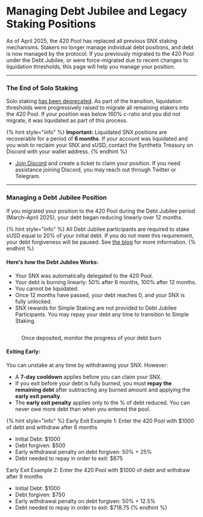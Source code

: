 # Managing Debt Jubilee and Legacy Staking Positions

As of April 2025, the 420 Pool has replaced all previous SNX staking mechanisms. Stakers no longer manage individual debt positions, and debt is now managed by the protocol. If you previously migrated to the 420 Pool under the Debt Jubilee, or were force-migrated due to recent changes to liquidation thresholds, this page will help you manage your position.

***

### The End of Solo Staking

Solo staking [has been deprecated](https://blog.synthetix.io/the-end-of-solo-staking/). As part of the transition, liquidation thresholds were progressively raised to migrate all remaining stakers into the 420 Pool. If your position was below 160% c-ratio and you did not migrate, it was liquidated as part of this process.

{% hint style="info" %}
**Important:** Liquidated SNX positions are recoverable for a period of **6 months**. If your account was liquidated and you wish to reclaim your SNX and sUSD, contact the Synthetix Treasury on Discord with your wallet address.
{% endhint %}

* [Join Discord](https://discord.gg/synthetix) and create a ticket to claim your position. If you need assistance joining Discord, you may reach out through Twitter or Telegram.

***

### Managing a Debt Jubilee Position

If you migrated your position to the 420 Pool during the Debt Jubilee period (March–April 2025), your debt began reducing linearly over 12 months.

{% hint style="info" %}
All Debt Jubilee participants are required to stake sUSD equal to 20% of your initial debt. If you do not meet this requirement, your debt forgiveness will be paused. See [the blog](../../) for more information.
{% endhint %}

#### Here's how the Debt Jubilee Works:

* Your SNX was automatically delegated to the 420 Pool.
* Your debt is burning linearly: 50% after 6 months, 100% after 12 months.
* You cannot be liquidated.
* Once 12 months have passed, your debt reaches 0, and your SNX is fully unlocked.
* SNX rewards for Simple Staking are not provided to Debt Jubilee Participants. You may repay your debt any time to transition to Simple Staking.

<figure><img src="../../.gitbook/assets/uiburnsuccessfuldebtview.png" alt=""><figcaption><p>Once deposited, monitor the progress of your debt burn</p></figcaption></figure>

#### Exiting Early:

You can unstake at any time by withdrawing your SNX. However:

* A **7-day cooldown** applies before you can claim your SNX.
* If you exit before your debt is fully burned, you must **repay the remaining debt** after subtracting any burned amount and applying the **early exit penalty**.
* The **early exit penalty** applies only to the % of debt reduced. You can never owe more debt than when you entered the pool.

{% hint style="info" %}
Early Exit Example 1: Enter the 420 Pool with $1000 of debt and withdraw after 6 months

* Initial Debt: $1000
* Debt forgiven: $500
* Early withdrawal penalty on debt forgiven: 50% + 25%
* Debt needed to repay in order to exit: $875



Early Exit Example 2: Enter the 420 Pool with $1000 of debt and withdraw after 9 months

* Initial Debt: $1000
* Debt forgiven: $750
* Early withdrawal penalty on debt forgiven: 50% + 12.5%
* Debt needed to repay in order to exit: $718.75
{% endhint %} 